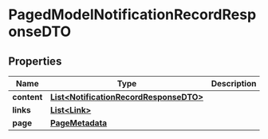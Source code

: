 

# PagedModelNotificationRecordResponseDTO


## Properties

Name | Type | Description | Notes
------------ | ------------- | ------------- | -------------
**content** | [**List&lt;NotificationRecordResponseDTO&gt;**](NotificationRecordResponseDTO.md) |  |  [optional]
**links** | [**List&lt;Link&gt;**](Link.md) |  |  [optional]
**page** | [**PageMetadata**](PageMetadata.md) |  |  [optional]



